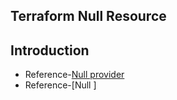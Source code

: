 ## Terraform Null Resource
## Introduction
- Reference-[Null provider](https://registry.terraform.io/providers/hashicorp/null/latest/docs)
- Reference-[Null ]